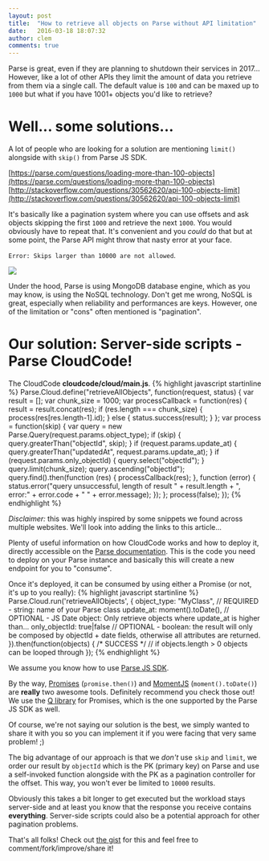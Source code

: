 ```yaml
---
layout: post
title:  "How to retrieve all objects on Parse without API limitation"
date:   2016-03-18 18:07:32
author: clem
comments: true
---
```


Parse is great, even if they are planning to shutdown their services in 2017...
However, like a lot of other APIs they limit the amount of data you retrieve from them via a single call. The default value is `100` and can be maxed up to `1000` but what if you have 1001+ objects you'd like to retrieve?

Well... some solutions...
=========================

A lot of people who are looking for a solution are mentioning `limit()` alongside with `skip()` from Parse JS SDK.

[https://parse.com/questions/loading-more-than-100-objects](https://parse.com/questions/loading-more-than-100-objects)
[http://stackoverflow.com/questions/30562620/api-100-objects-limit](http://stackoverflow.com/questions/30562620/api-100-objects-limit)

It's basically like a pagination system where you can use offsets and ask objects skipping the first `1000` and retrieve the next `1000`. You would obviously have to repeat that. It's convenient and you _could_ do that but at some point, the Parse API might throw that nasty error at your face.

`Error: Skips larger than 10000 are not allowed`.

![](http://replygif.net/i/1010.gif)

Under the hood, Parse is using MongoDB database engine, which as you may know, is using the NoSQL technology. Don't get me wrong, NoSQL is great, especially when reliability and performances are keys. However, one of the limitation or "cons" often mentioned is "pagination".

Our solution: Server-side scripts - Parse CloudCode!
====================================================

The CloudCode **cloudcode/cloud/main.js**.
{% highlight javascript startinline %}
Parse.Cloud.define("retrieveAllObjects", function(request, status) {
    var result     = [];
    var chunk_size = 1000;
    var processCallback = function(res) {
        result = result.concat(res);
        if (res.length === chunk_size) {
            process(res[res.length-1].id);
        } else {
            status.success(result);
        }
    };
    var process = function(skip) {
        var query = new Parse.Query(request.params.object_type);
        if (skip) {
            query.greaterThan("objectId", skip);
        }
        if (request.params.update_at) {
            query.greaterThan("updatedAt", request.params.update_at);
        }
        if (request.params.only_objectId) {
            query.select("objectId");
        }
        query.limit(chunk_size);
        query.ascending("objectId");
        query.find().then(function (res) {
            processCallback(res);
        }, function (error) {
            status.error("query unsuccessful, length of result " + result.length + ", error:" + error.code + " " + error.message);
        });
    };
    process(false);
});
{% endhighlight %}

_Disclaimer:_ this was highly inspired by some snippets we found across multiple websites. We'll look into adding the links to this article...

Plenty of useful information on how CloudCode works and how to deploy it, directly accessible on the [Parse documentation](https://parse.com/docs/cloudcode/guide).
This is the code you need to deploy on your Parse instance and basically this will create a new endpoint for you to "consume".

Once it's deployed, it can be consumed by using either a Promise (or not, it's up to you really):
{% highlight javascript startinline %}
Parse.Cloud.run('retrieveAllObjects', {
    object_type: "MyClass", // REQUIRED - string: name of your Parse class
    update_at: moment().toDate(), // OPTIONAL - JS Date object: Only retrieve objects where update_at is higher than...
    only_objectId: true|false // OPTIONAL - boolean: the result will only be composed by objectId + date fields, otherwise all attributes are returned.
}).then(function(objects) {
    /* SUCCESS */
    // if objects.length > 0 objects can be looped through
});
{% endhighlight %}

We assume you know how to use [Parse JS SDK](https://parse.com/docs/js/guide).

By the way, [Promises](https://www.promisejs.org) (`promise.then()`) and [MomentJS](http://momentjs.com) (`moment().toDate()`) are **really** two awesome tools. Definitely recommend you check those out! We use the [Q library](https://github.com/kriskowal/q) for Promises, which is the one supported by the Parse JS SDK as well.

Of course, we're not saying our solution is the best, we simply wanted to share it with you so you can implement it if you were facing that very same problem! ;)

The big advantage of our approach is that we *don't* use `skip` and `limit`, we order our result by `objectId` which is the PK (primary key) on Parse and use a self-invoked function alongside with the PK as a pagination controller for the offset. This way, you won't ever be limited to `10000` results.

Obviously this takes a bit longer to get executed but the workload stays server-side and at least you know that the response you receive contains **everything**.
Server-side scripts could also be a potential approach for other pagination problems.

That's all folks! Check out [the gist](https://gist.github.com/Claymm/644eae2426a50cb2b98d) for this and feel free to comment/fork/improve/share it!
